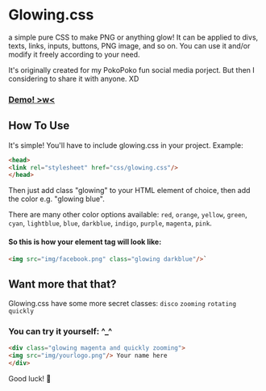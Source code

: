 # Glowing.css
a simple pure CSS to make PNG or anything glow! It can be applied to divs, texts, links, inputs, buttons, PNG image, and so on. You can use it and/or modify it freely according to your need.

It's originally created for my PokoPoko fun social media porject. But then I considering to share it with anyone. XD

### [Demo! >w<](https://topex-psy.github.io/Glowing.css/)

## How To Use

It's simple! You'll have to include glowing.css in your project. Example:

```html
<head>
<link rel="stylesheet" href="css/glowing.css"/>
</head>
```

Then just add class "glowing" to your HTML element of choice, then add the color e.g. "glowing blue".

There are many other color options available: `red`, `orange`, `yellow`, `green`, `cyan`, `lightblue`, `blue`, `darkblue`, `indigo`, `purple`, `magenta`, `pink`.

#### So this is how your element tag will look like:

```html
<img src="img/facebook.png" class="glowing darkblue"/>`
```

## Want more that that?

Glowing.css have some more secret classes:
`disco`
`zooming`
`rotating`
`quickly`

### You can try it yourself: ^_^

```html
<div class="glowing magenta and quickly zooming">
<img src="img/yourlogo.png"/> Your name here
</div>
```
  
Good luck! :sparkling_heart:
